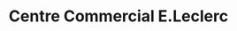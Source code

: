 ---
title: "Centre Commercial E.Leclerc"
url: /tavers/centre-commercial-e-leclerc/
shop: supermarché
---